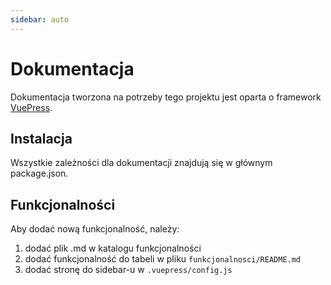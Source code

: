 ```yaml
---
sidebar: auto
---
```


# Dokumentacja
Dokumentacja tworzona na potrzeby tego projektu jest oparta o framework [VuePress](https://vuepress.vuejs.org/).

## Instalacja
Wszystkie zależności dla dokumentacji znajdują się w głównym package.json.

## Funkcjonalności  
Aby dodać nową funkcjonalność, należy: 
1. dodać plik .md w katalogu funkcjonalności
1. dodać funkcjonalność do tabeli w pliku `funkcjonalnosci/README.md`
1. dodać stronę do sidebar-u w `.vuepress/config.js`